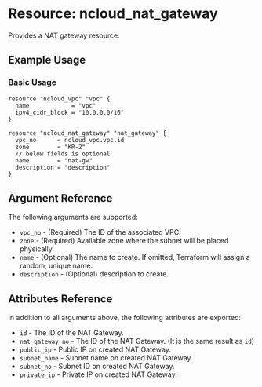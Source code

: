 # Resource: ncloud_nat_gateway

Provides a NAT gateway resource.

## Example Usage

### Basic Usage

```hcl
resource "ncloud_vpc" "vpc" {
  name            = "vpc"
  ipv4_cidr_block = "10.0.0.0/16"
}

resource "ncloud_nat_gateway" "nat_gateway" {
  vpc_no      = ncloud_vpc.vpc.id
  zone        = "KR-2"
  // below fields is optional
  name        = "nat-gw"
  description = "description"
}

```

## Argument Reference

The following arguments are supported:

* `vpc_no` - (Required) The ID of the associated VPC.
* `zone` - (Required) Available zone where the subnet will be placed physically.
* `name` - (Optional) The name to create. If omitted, Terraform will assign a random, unique name.
* `description` - (Optional) description to create.

## Attributes Reference

In addition to all arguments above, the following attributes are exported:

* `id` - The ID of the NAT Gateway.
* `nat_gateway_no` - The ID of the NAT Gateway. (It is the same result as `id`) 
* `public_ip` - Public IP on created NAT Gateway.
* `subnet_name` - Subnet name on created NAT Gateway.
* `subnet_no` - Subnet ID on created NAT Gateway.
* `private_ip` - Private IP on created NAT Gateway.
